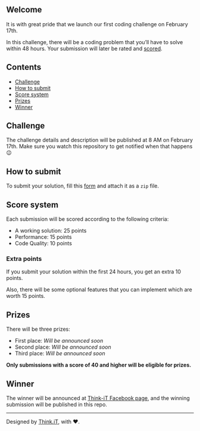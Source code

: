 ## Welcome

It is with great pride that we launch our first coding challenge on February 17th.

In this challenge, there will be a coding problem that you’ll have to solve within 48 hours. Your submission will later be rated and [scored](#score-system).

## Contents


* [Challenge](#challenge)
* [How to submit](#how-to-submit)
* [Score system](#score-system)
* [Prizes](#prizes)
* [Winner](#winner)

## Challenge

The challenge details and description will be published at 8 AM on February 17th. Make sure you watch this repository to get notified when that happens :wink:

## How to submit

To submit your solution, fill this [form](https://goo.gl/forms/2qWbZAQeNmfDsamZ2) and attach it as a `zip` file.


## Score system

Each submission will be scored according to the following criteria:

- A working solution: 25 points
- Performance: 15 points
- Code Quality: 10 points


### Extra points

If you submit your solution within the first 24 hours, you get an extra 10 points. 

Also, there will be some optional features that you can implement which are worth 15 points.

## Prizes

There will be three prizes:
- First place: _Will be announced soon_
- Second place: _Will be announced soon_
- Third place: _Will be announced soon_

**Only submissions with a score of 40 and higher will be eligible for prizes.**


## Winner

The winner will be announced at [Think-iT Facebook page](https://www.facebook.com/thinkit/), and the winning submission will be published in this repo.


------------------

Designed by [Think.iT](http://www.think-it.io/), with ♥.